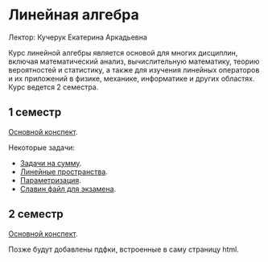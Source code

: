 # Линейная алгебра

Лектор: Кучерук Екатерина Аркадьевна

Курс линейной алгебры является основой для многих дисциплин, включая математический анализ, вычислительную математику, теорию вероятностей и статистику, а также для изучения линейных операторов и их приложений в физике, механике, информатике и других областях. Курс ведется 2 семестра.

## 1 семестр

[Основной конспект](./semester_1/Linear_algebra.pdf).

Некоторые задачи:
- [Задачи на сумму](./semester_1/Задача%20на%20сумму.pdf).
- [Линейные пространства](./semester_1/Контрольная%20работа%20по%20лин.%20пространствам%20.pdf).
- [Параметризация](./semester_1/Параметризация.pdf).
- [Славин файл для экзамена](./semester_1/Экзамен%20файл%20Слава.pdf).

## 2 семестр

[Основной конспект](./semester_2/Linear_algebra.pdf).


Позже будут добавлены пдфки, встроенные в саму страницу html.
